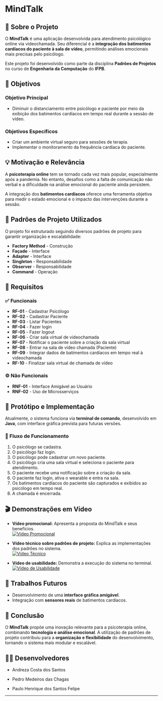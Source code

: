 # MindTalk

## 📌 Sobre o Projeto
O **MindTalk** é uma aplicação desenvolvida para atendimento psicológico online via videochamada. Seu diferencial é a **integração dos batimentos cardíacos do paciente à sala de vídeo**, permitindo análises emocionais mais precisas pelo psicólogo.

Este projeto foi desenvolvido como parte da disciplina **Padrões de Projetos** no curso de **Engenharia da Computação** do **IFPB**.

## 🎯 Objetivos
### Objetivo Principal
- Diminuir o distanciamento entre psicólogo e paciente por meio da exibição dos batimentos cardíacos em tempo real durante a sessão de vídeo.

### Objetivos Específicos
- Criar um ambiente virtual seguro para sessões de terapia.
- Implementar o monitoramento da frequência cardíaca do paciente.

## 💡 Motivação e Relevância
A **psicoterapia online** tem se tornado cada vez mais popular, especialmente após a pandemia. No entanto, desafios como a falta de comunicação não verbal e a dificuldade na análise emocional do paciente ainda persistem.

A integração dos **batimentos cardíacos** oferece uma ferramenta objetiva para medir o estado emocional e o impacto das intervenções durante a sessão.

## 🔗 Padrões de Projeto Utilizados
O projeto foi estruturado seguindo diversos padrões de projeto para garantir organização e escalabilidade:

- **Factory Method** - Construção
- **Façade** - Interface
- **Adapter** - Interface
- **Singleton** - Responsabilidade
- **Observer** - Responsabilidade
- **Command** - Operação

## 📌 Requisitos
### ✅ Funcionais
- **RF-01** - Cadastrar Psicólogo
- **RF-02** - Cadastrar Paciente
- **RF-03** - Listar Pacientes
- **RF-04** - Fazer login
- **RF-05** - Fazer logout
- **RF-06** - Criar sala virtual de videochamada
- **RF-07** - Notificar o paciente sobre a criação da sala virtual
- **RF-08** - Entrar na sala de vídeo chamada (Paciente)
- **RF-09** - Integrar dados de batimentos cardíacos em tempo real à videochamada
- **RF-10** - Finalizar sala virtual de chamada de vídeo

### ⚙️ Não Funcionais
- **RNF-01** - Interface Amigável ao Usuário
- **RNF-02** - Uso de Microsserviços

## 🔧 Protótipo e Implementação
Atualmente, o sistema funciona via **terminal de comando**, desenvolvido em **Java**, com interface gráfica prevista para futuras versões.

### 🚀 Fluxo de Funcionamento
1. O psicólogo se cadastra.
2. O psicólogo faz login.
3. O psicólogo pode cadastrar um novo paciente.
4. O psicólogo cria uma sala virtual e seleciona o paciente para atendimento.
5. O paciente recebe uma notificação sobre a criação da sala.
6. O paciente faz login, ativa o wearable e entra na sala.
7. Os batimentos cardíacos do paciente são capturados e exibidos ao psicólogo em tempo real.
8. A chamada é encerrada.

## 🎬 Demonstrações em Vídeo
- **Vídeo promocional:** Apresenta a proposta do MindTalk e seus benefícios.  
  [![Vídeo Promocional](https://img.youtube.com/vi/GYyF-jgAvTo/0.jpg)](https://www.youtube.com/watch?v=GYyF-jgAvTo)

- **Vídeo técnico sobre padrões de projeto:** Explica as implementações dos padrões no sistema.  
  [![Vídeo Técnico](https://img.youtube.com/vi/qQme6rxKqkk/0.jpg)](https://www.youtube.com/watch?v=qQme6rxKqkk)

- **Vídeo de usabilidade:** Demonstra a execução do sistema no terminal.  
  [![Vídeo de Usabilidade](https://img.youtube.com/vi/vHCG9Txc9HE/0.jpg)](https://www.youtube.com/watch?v=vHCG9Txc9HE)

## 🔮 Trabalhos Futuros
- Desenvolvimento de uma **interface gráfica amigável**.
- Integração com **sensores reais** de batimentos cardíacos.

## 📝 Conclusão
O **MindTalk** propõe uma inovação relevante para a psicoterapia online, combinando **tecnologia e análise emocional**. A utilização de padrões de projeto contribuiu para a **organização e flexibilidade** do desenvolvimento, tornando o sistema mais modular e escalável.

## 👨‍💻 Desenvolvedores

- Andreza Costa dos Santos

- Pedro Medeiros das Chagas

- Paulo Henrique dos Santos Felipe
---
